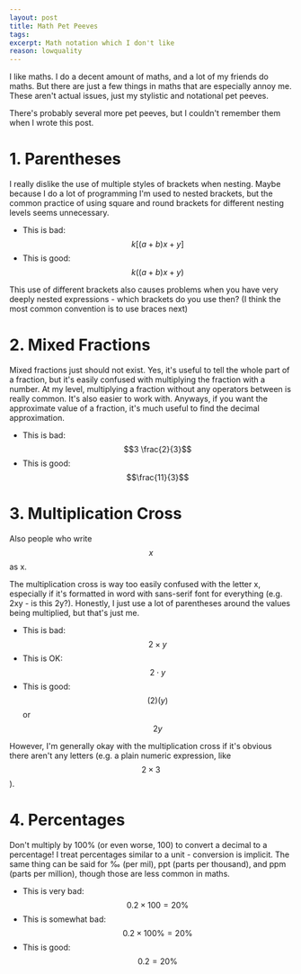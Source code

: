 ```yaml
---
layout: post
title: Math Pet Peeves
tags:
excerpt: Math notation which I don't like
reason: lowquality
---
```


I like maths. I do a decent amount of maths, and a lot of my friends do maths. But there are just a few things in maths that are especially annoy me. These aren't actual issues, just my stylistic and notational pet peeves.

<!--more-->

There's probably several more pet peeves, but I couldn't remember them when I wrote this post.

# 1. Parentheses

I really dislike the use of multiple styles of brackets when nesting. Maybe because I do a lot of programming I'm used to nested brackets, but the common practice of using square and round brackets for different nesting levels seems unnecessary.

- This is bad: $$k\left[\left(a+b\right)x + y\right]$$
- This is good: $$k\left(\left(a + b\right)x + y\right)$$

This use of different brackets also causes problems when you have very deeply nested expressions - which brackets do you use then? (I think the most common convention is to use braces next)

# 2. Mixed Fractions

Mixed fractions just should not exist. Yes, it's useful to tell the whole part of a fraction, but it's easily confused with multiplying the fraction with a number. At my level, multiplying a fraction without any operators between is really common. It's also easier to work with. Anyways, if you want the approximate value of a fraction, it's much useful to find the decimal approximation.

-  This is bad: $$3 \frac{2}{3}$$
-  This is good: $$\frac{11}{3}$$

# 3. Multiplication Cross

Also people who write $$x$$ as x.

The multiplication cross is way too easily confused with the letter x, especially if it's formatted in word with sans-serif font for everything (e.g. 2xy - is this 2y?). Honestly, I just use a lot of parentheses around the values being multiplied, but that's just me.

- This is bad: $$2 \times y$$
- This is OK: $$2 \cdot y$$
- This is good: $$(2)(y)$$ or $$2y$$

However, I'm generally okay with the multiplication cross if it's obvious there aren't any letters (e.g. a plain numeric expression, like $$2 \times 3$$).

# 4. Percentages

Don't multiply by 100% (or even worse, 100) to convert a decimal to a percentage! I treat percentages similar to a unit - conversion is implicit. The same thing can be said for ‰ (per mil), ppt (parts per thousand), and ppm (parts per million), though those are less common in maths.

- This is very bad: $$0.2 \times 100 = 20\%$$
- This is somewhat bad: $$0.2 \times 100\% = 20\%$$
- This is good: $$0.2 = 20\%$$


